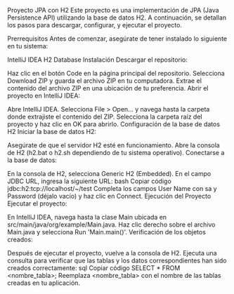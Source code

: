 Proyecto JPA con H2
Este proyecto es una implementación de JPA (Java Persistence API) utilizando la base de datos H2. A continuación, se detallan los pasos para descargar, configurar, y ejecutar el proyecto.

Prerrequisitos
Antes de comenzar, asegúrate de tener instalado lo siguiente en tu sistema:

IntelliJ IDEA
H2 Database
Instalación
Descargar el repositorio:

Haz clic en el botón Code en la página principal del repositorio.
Selecciona Download ZIP y guarda el archivo ZIP en tu computadora.
Extrae el contenido del archivo ZIP en una ubicación de tu preferencia.
Abrir el proyecto en IntelliJ IDEA:

Abre IntelliJ IDEA.
Selecciona File > Open... y navega hasta la carpeta donde extrajiste el contenido del ZIP.
Selecciona la carpeta raíz del proyecto y haz clic en OK para abrirlo.
Configuración de la base de datos H2
Iniciar la base de datos H2:

Asegúrate de que el servidor H2 esté en funcionamiento.
Abre la consola de H2 (h2.bat o h2.sh dependiendo de tu sistema operativo).
Conectarse a la base de datos:

En la consola de H2, selecciona Generic H2 (Embedded).
En el campo JDBC URL, ingresa la siguiente URL:
bash
Copiar código
jdbc:h2:tcp://localhost/~/test
Completa los campos User Name con sa y Password (déjalo vacío) y haz clic en Connect.
Ejecución del Proyecto
Ejecutar el proyecto:

En IntelliJ IDEA, navega hasta la clase Main ubicada en src/main/java/org/example/Main.java.
Haz clic derecho sobre el archivo Main.java y selecciona Run 'Main.main()'.
Verificación de los objetos creados:

Después de ejecutar el proyecto, vuelve a la consola de H2.
Ejecuta una consulta para verificar que las tablas y los datos correspondientes han sido creados correctamente:
sql
Copiar código
SELECT * FROM <nombre_tabla>;
Reemplaza <nombre_tabla> con el nombre de las tablas creadas en tu aplicación.
